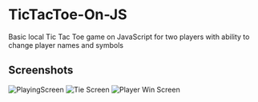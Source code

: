 # TicTacToe-On-JS

Basic local Tic Tac Toe game on JavaScript for two players with ability to change player names and symbols

## Screenshots

![PlayingScreen](https://i.imgur.com/Q4umPrv.png?raw=true)
![Tie Screen](https://i.imgur.com/Z0hTW4u.png?raw=true)
![Player Win Screen](https://i.imgur.com/fdiCVI2.png?raw=true)
